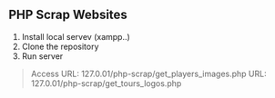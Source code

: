 PHP Scrap Websites
---------

 1. Install local servev (xampp..)
 2. Clone the repository
 3. Run server
 

> Access
>URL: 127.0.01/php-scrap/get_players_images.php
>URL: 127.0.01/php-scrap/get_tours_logos.php
